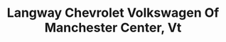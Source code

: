 ---
title: "Langway Chevrolet Volkswagen Of Manchester Center, Vt"
url: /manchester-center/langway-chevrolet-volkswagen-of-manchester-center-vt/
shop: car
---